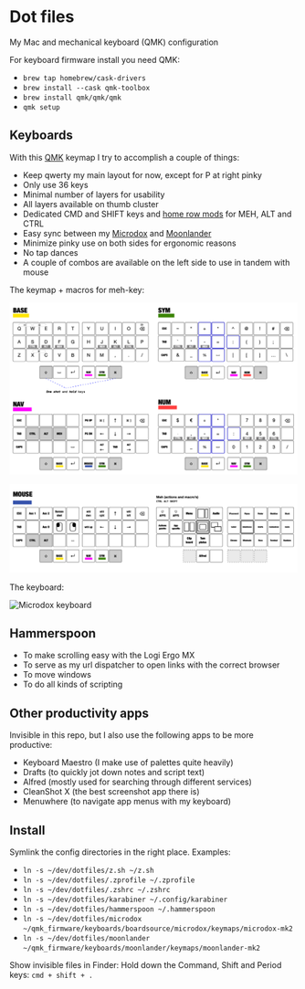 # Dot files

My Mac and mechanical keyboard (QMK) configuration

For keyboard firmware install you need QMK:

- `brew tap homebrew/cask-drivers`
- `brew install --cask qmk-toolbox`
- `brew install qmk/qmk/qmk`
- `qmk setup`

## Keyboards

With this [QMK](https://beta.docs.qmk.fm) keymap I try to accomplish a couple of things:

- Keep qwerty my main layout for now, except for P at right pinky
- Only use 36 keys
- Minimal number of layers for usability
- All layers available on thumb cluster
- Dedicated CMD and SHIFT keys and [home row mods](https://precondition.github.io/home-row-mods) for MEH, ALT and CTRL
- Easy sync between my [Microdox](https://boardsource.xyz/store/5f2e7e4a2902de7151494f92) and [Moonlander](https://www.zsa.io/moonlander/)
- Minimize pinky use on both sides for ergonomic reasons
- No tap dances
- A couple of combos are available on the left side to use in tandem with mouse

The keymap + macros for meh-key:

![Keymap microdox](./hammerspoon/keyboard/keymap.png?raw=true)

![Mehmap](./hammerspoon/keyboard/mehmap.png?raw=true)

The keyboard:

![Microdox keyboard](./microdox.png?raw=true)

## Hammerspoon

- To make scrolling easy with the Logi Ergo MX
- To serve as my url dispatcher to open links with the correct browser
- To move windows
- To do all kinds of scripting

## Other productivity apps

Invisible in this repo, but I also use the following apps to be more productive:

- Keyboard Maestro (I make use of palettes quite heavily)
- Drafts (to quickly jot down notes and script text)
- Alfred (mostly used for searching through different services)
- CleanShot X (the best screenshot app there is)
- Menuwhere (to navigate app menus with my keyboard)

## Install

Symlink the config directories in the right place. Examples:

- `ln -s ~/dev/dotfiles/z.sh ~/z.sh`
- `ln -s ~/dev/dotfiles/.zprofile ~/.zprofile`
- `ln -s ~/dev/dotfiles/.zshrc ~/.zshrc`
- `ln -s ~/dev/dotfiles/karabiner ~/.config/karabiner`
- `ln -s ~/dev/dotfiles/hammerspoon ~/.hammerspoon`
- `ln -s ~/dev/dotfiles/microdox ~/qmk_firmware/keyboards/boardsource/microdox/keymaps/microdox-mk2`
- `ln -s ~/dev/dotfiles/moonlander ~/qmk_firmware/keyboards/moonlander/keymaps/moonlander-mk2`

Show invisible files in Finder:
Hold down the Command, Shift and Period keys: `cmd + shift + .`
